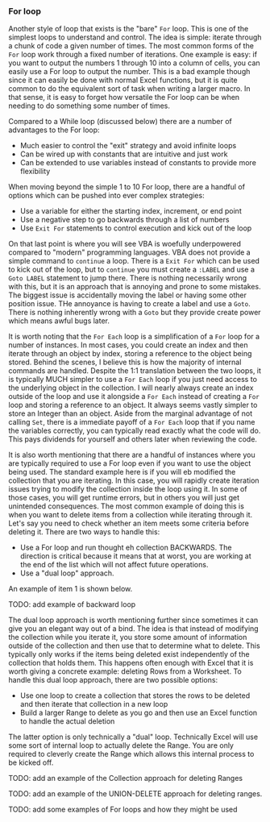 ### For loop

Another style of loop that exists is the "bare" `For` loop. This is one of the simplest loops to understand and control. The idea is simple: iterate through a chunk of code a given number of times. The most common forms of the `For` loop work through a fixed number of iterations. One example is easy: if you want to output the numbers 1 through 10 into a column of cells, you can easily use a For loop to output the number. This is a bad example though since it can easily be done with normal Excel functions, but it is quite common to do the equivalent sort of task when writing a larger macro. In that sense, it is easy to forget how versatile the For loop can be when needing to do something some number of times.

Compared to a While loop (discussed below) there are a number of advantages to the For loop:

- Much easier to control the "exit" strategy and avoid infinite loops
- Can be wired up with constants that are intuitive and just work
- Can be extended to use variables instead of constants to provide more flexibility

When moving beyond the simple 1 to 10 For loop, there are a handful of options which can be pushed into ever complex strategies:

- Use a variable for either the starting index, increment, or end point
- Use a negative step to go backwards through a list of numbers
- Use `Exit For` statements to control execution and kick out of the loop

On that last point is where you will see VBA is woefully underpowered compared to "modern" programming languages. VBA does not provide a simple command to `continue` a loop. There is a `Exit For` which can be used to kick out of the loop, but to `continue` you must create a `:LABEL` and use a `Goto LABEL` statement to jump there. There is nothing necessarily wrong with this, but it is an approach that is annoying and prone to some mistakes. The biggest issue is accidentally moving the label or having some other position issue. THe annoyance is having to create a label and use a `Goto`. There is nothing inherently wrong with a `Goto` but they provide create power which means awful bugs later.

It is worth noting that the `For Each` loop is a simplification of a `For` loop for a number of instances. In most cases, you could create an index and then iterate through an object by index, storing a reference to the object being stored. Behind the scenes, I believe this is how the majority of internal commands are handled. Despite the 1:1 translation between the two loops, it is typically MUCH simpler to use a `For Each` loop if you just need access to the underlying object in the collection. I will nearly always create an index outside of the loop and use it alongside a `For Each` instead of creating a `For` loop and storing a reference to an object. It always seems vastly simpler to store an Integer than an object. Aside from the marginal advantage of not calling `Set`, there is a immediate payoff of a `For Each` loop that if you name the variables correctly, you can typically read exactly what the code will do. This pays dividends for yourself and others later when reviewing the code.

It is also worth mentioning that there are a handful of instances where you are typically required to use a For loop even if you want to use the object being used. The standard example here is if you will eb modified the collection that you are iterating. In this case, you will rapidly create iteration issues trying to modify the collection inside the loop using it. In some of those cases, you will get runtime errors, but in others you will just get unintended consequences. The most common example of doing this is when you want to delete items from a collection while iterating through it. Let's say you need to check whether an item meets some criteria before deleting it. There are two ways to handle this:

- Use a For loop and run thought eh collection BACKWARDS. The direction is critical because it means that at worst, you are working at the end of the list which will not affect future operations.
- Use a "dual loop" approach.

An example of item 1 is shown below.

TODO: add example of backward loop

The dual loop approach is worth mentioning further since sometimes it can give you an elegant way out of a bind. The idea is that instead of modifying the collection while you iterate it, you store some amount of information outside of the collection and then use that to determine what to delete. This typically only works if the items being deleted exist independently of the collection that holds them. This happens often enough with Excel that it is worth giving a concrete example: deleting Rows from a Worksheet. To handle this dual loop approach, there are two possible options:

- Use one loop to create a collection that stores the rows to be deleted and then iterate that collection in a new loop
- Build a larger Range to delete as you go and then use an Excel function to handle the actual deletion

The latter option is only technically a "dual" loop. Technically Excel will use some sort of internal loop to actually delete the Range. You are only required to cleverly create the Range which allows this internal process to be kicked off.

TODO: add an example of the Collection approach for deleting Ranges

TODO: add an example of the UNION-DELETE approach for deleting ranges.

TODO: add some examples of For loops and how they might be used
